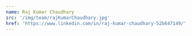 ```yaml
---
name: Raj Kumar Chaudhary
src: '/img/team/rajKumarChaudhary.jpg'
href: 'https://www.linkedin.com/in/raj-kumar-chaudhary-52b647149/'
---
```

